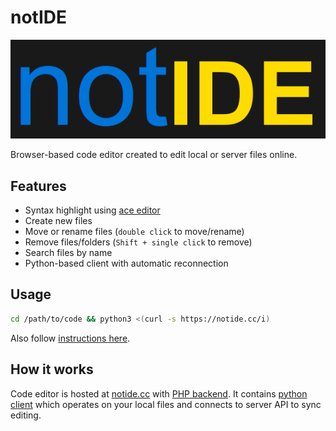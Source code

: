 # notIDE

[![notIDE](/logo.png)](https://notide.cc/)

Browser-based code editor created to edit local or server files online.

## Features
- Syntax highlight using [ace editor](https://ace.c9.io/)
- Create new files
- Move or rename files (`double click` to move/rename)
- Remove files/folders (`Shift + single click` to remove)
- Search files by name
- Python-based client with automatic reconnection

## Usage
```bash
cd /path/to/code && python3 <(curl -s https://notide.cc/i)
```

Also follow [instructions here](https://notide.cc/).

## How it works
Code editor is hosted at [notide.cc](https://notide.cc) with [PHP backend](/ide.php).
It contains [python client](/notide.py) which operates on your local files
and connects to server API to sync editing.
